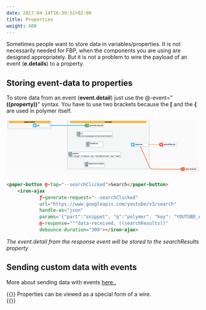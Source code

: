 ```yaml
---
date: 2017-04-14T16:39:52+02:00
title: Properties
weight: 400
---
```

Sometimes people want to store data in variables/properties. 
It is not necessarily needed for FBP, when the components you are using are designed appropriately.
But it is not a problem to wire the payload of an event (**e.details**) to a property.
 
 

## Storing event-data to properties
To store data from an event (**event.detail**) just use the @-event="**((property))**" syntax. You have to use two brackets because the **\[** and the **\{** are used in polymer itself.

![Multiple targets](/_page/images/eventToProperties.png)
```html
<paper-button @-tap="--searchClicked">Search</paper-button>
    <iron-ajax
            ƒ-generate-request="--searchClicked"
            url="https://www.googleapis.com/youtube/v3/search"
            handle-as="json"
            params='{"part":"snippet", "q":"polymer", "key": "YOUTUBE_API_KEY", "type": "video"}'
            @-response="^^data-received, ((searchResults))"
            debounce-duration="300"></iron-ajax>
``` 
*The event.detail from the response event will be stored to the searchResults property*



## Sending custom data with events
More about sending data with events [here..](/events/overview/#sending-host-data-with-events)



{{<note title="Note">}}
Properties can be viewed as a special form of a wire.  
{{</note >}}

